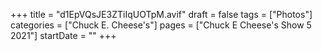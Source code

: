 +++
title = "d1EpVQsJE3ZTiIqUOTpM.avif"
draft = false
tags = ["Photos"]
categories = ["Chuck E. Cheese's"]
pages = ["Chuck E Cheese's Show 5 2021"]
startDate = ""
+++
